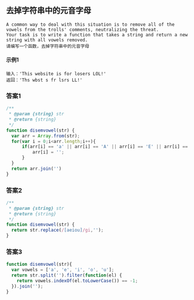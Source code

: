 ## 去掉字符串中的元音字母
    A common way to deal with this situation is to remove all of the vowels from the trolls' comments, neutralizing the threat.
    Your task is to write a function that takes a string and return a new string with all vowels removed.
    请编写一个函数，去掉字符串中的元音字母
#### 示例1
    输入：'This website is for losers LOL!'
    返回：'Ths wbst s fr lsrs LL!'
### 答案1 
```  javascript
/**
 * @param {string} str
 * @return {string}
 */
function disemvowel(str) {
  var arr = Array.from(str);
  for(var i = 0;i<arr.length;i++){
      if(arr[i] == 'a' || arr[i] == 'A' || arr[i] == 'E' || arr[i] == 'e' || arr[i] == 'i' || arr[i] == 'I' || arr[i] == 'o' || arr[i] =='O'|| arr[i] =='U'|| arr[i] =='u'){
          arr[i] = '';
      }
  }
  return arr.join('')
}
```
### 答案2
```  javascript
/**
 * @param {string} str
 * @return {string}
 */
function disemvowel(str) {
  return str.replace(/[aeiou]/gi,'');
}
```
### 答案3
```javascript
function disemvowel(str){
  var vowels = ['a', 'e', 'i', 'o', 'u'];
  return str.split('').filter(function(el) {
    return vowels.indexOf(el.toLowerCase()) == -1;
  }).join('');
}
```
